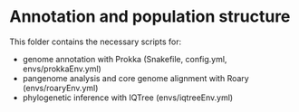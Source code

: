 # Annotation and population structure

This folder contains the necessary scripts for:
- genome annotation with Prokka (Snakefile, config.yml, envs/prokkaEnv.yml)
- pangenome analysis and core genome alignment with Roary (envs/roaryEnv.yml)
- phylogenetic inference with IQTree (envs/iqtreeEnv.yml)
